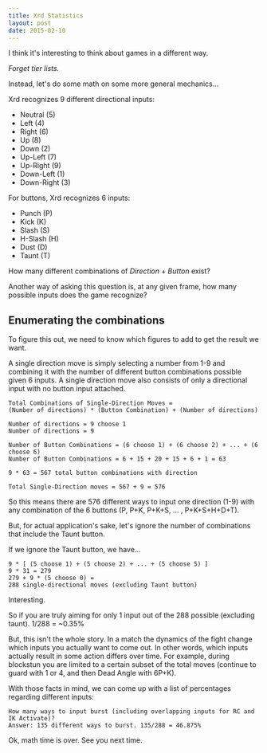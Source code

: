 ```yaml
---
title: Xrd Statistics
layout: post
date: 2015-02-10
---
```


I think it's interesting to think about games in a different way.

_Forget tier lists._

Instead, let's do some math on some more general mechanics...

Xrd recognizes 9 different directional inputs:

* Neutral (5)
* Left (4)
* Right (6)
* Up (8)
* Down (2)
* Up-Left (7)
* Up-Right (9)
* Down-Left (1)
* Down-Right (3)


For buttons, Xrd recognizes 6 inputs:

* Punch (P)
* Kick (K)
* Slash (S)
* H-Slash (H)
* Dust (D)
* Taunt (T)

How many different combinations of _Direction_ + _Button_ exist?

Another way of asking this question is, at any given frame, how many possible inputs
does the game recognize?


## Enumerating the combinations ##

To figure this out, we need to know which figures to add to get the result we want.

A single direction move is simply selecting a number from 1-9 and combining it with
the number of different button combinations possible given 6 inputs. A single direction move
also consists of only a directional input with no button input attached.

	Total Combinations of Single-Direction Moves =
	(Number of directions) * (Button Combination) + (Number of directions)

	Number of directions = 9 choose 1
	Number of directions = 9

	Number of Button Combinations = (6 choose 1) + (6 choose 2) + ... + (6 choose 6)
	Number of Button Combinations = 6 + 15 + 20 + 15 + 6 + 1 = 63

	9 * 63 = 567 total button combinations with direction

	Total Single-Direction moves = 567 + 9 = 576

So this means there are 576 different ways to input one direction (1-9) 
with any combination of the 6 buttons (P, P+K, P+K+S, ... , P+K+S+H+D+T).

But, for actual application's sake, let's ignore the number of combinations that include the 
Taunt button.

If we ignore the Taunt button, we have...

	9 * [ (5 choose 1) + (5 choose 2) + ... + (5 choose 5) ]
	9 * 31 = 279
	279 + 9 * (5 choose 0) = 
	288 single-directional moves (excluding Taunt button)

Interesting.

So if you are truly aiming for only 1 input out of the 288 possible (excluding taunt).
1/288 = ~0.35%

But, this isn't the whole story. In a match the dynamics of the fight change which inputs you actually
want to come out. In other words, which inputs actually result in some action differs over time.
For example, during blockstun you are limited to a certain subset of the total moves (continue to
guard with 1 or 4, and then Dead Angle with 6P+K).

With those facts in mind, we can come up with a list of percentages regarding different inputs:

	How many ways to input burst (including overlapping inputs for RC and IK Activate)?
	Answer: 135 different ways to burst. 135/288 = 46.875%


Ok, math time is over. See you next time.

